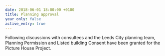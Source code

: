 ```yaml
---
date: 2018-06-01 18:00:00 +0100
title: Planning approval
year_only: false
active_entry: true
---
```

Following discussions with consultees and the Leeds City planning team, Planning Permission and Listed building Consent have been granted for the Picture House Project.